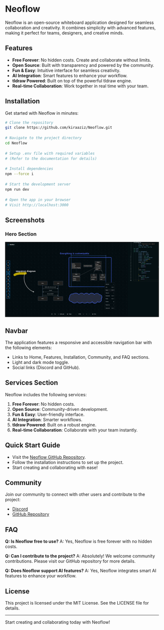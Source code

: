 # Neoflow

Neoflow is an open-source whiteboard application designed for seamless collaboration and creativity. It combines simplicity with advanced features, making it perfect for teams, designers, and creative minds.

## Features

- **Free Forever**: No hidden costs. Create and collaborate without limits.
- **Open Source**: Built with transparency and powered by the community.
- **Fun & Easy**: Intuitive interface for seamless creativity.
- **AI Integration**: Smart features to enhance your workflow.
- **tldraw Powered**: Built on top of the powerful tldraw engine.
- **Real-time Collaboration**: Work together in real time with your team.

## Installation

Get started with Neoflow in minutes:

```bash
# Clone the repository
git clone https://github.com/kiraaziz/Neoflow.git

# Navigate to the project directory
cd Neoflow

# Setup .env file with required variables
# (Refer to the documentation for details)

# Install dependencies
npm --force i

# Start the development server
npm run dev

# Open the app in your browser
# Visit http://localhost:3000
```

## Screenshots

### Hero Section

![Hero Screenshot](public/landing.webp)

## Navbar

The application features a responsive and accessible navigation bar with the following elements:

- Links to Home, Features, Installation, Community, and FAQ sections.
- Light and dark mode toggle.
- Social links (Discord and GitHub).

## Services Section

Neoflow includes the following services:

1. **Free Forever**: No hidden costs.
2. **Open Source**: Community-driven development.
3. **Fun & Easy**: User-friendly interface.
4. **AI Integration**: Smarter workflows.
5. **tldraw Powered**: Built on a robust engine.
6. **Real-time Collaboration**: Collaborate with your team instantly.

## Quick Start Guide

- Visit the [Neoflow GitHub Repository](https://github.com/kiraaziz/Neoflow).
- Follow the installation instructions to set up the project.
- Start creating and collaborating with ease!

## Community

Join our community to connect with other users and contribute to the project:

- [Discord](https://discord.gg/4BpxBW5g)
- [GitHub Repository](https://github.com/kiraaziz/Neoflow)

## FAQ

**Q: Is Neoflow free to use?**
A: Yes, Neoflow is free forever with no hidden costs.

**Q: Can I contribute to the project?**
A: Absolutely! We welcome community contributions. Please visit our GitHub repository for more details.

**Q: Does Neoflow support AI features?**
A: Yes, Neoflow integrates smart AI features to enhance your workflow.

## License

This project is licensed under the MIT License. See the LICENSE file for details.

---

Start creating and collaborating today with Neoflow!
